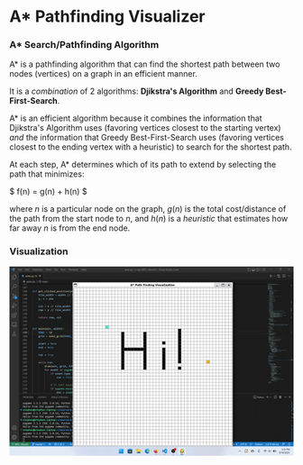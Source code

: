 # A* Pathfinding Visualizer

### A* Search/Pathfinding Algorithm

A* is a pathfinding algorithm that can find the shortest path between two nodes (vertices) on a graph in an efficient manner.

It is a *combination* of 2 algorithms: **Djikstra's Algorithm** and **Greedy Best-First-Search**.

A* is an efficient algorithm because it combines the information that
Djikstra's Algorithm uses (favoring vertices closest to the starting vertex) _and_ the information that Greedy Best-First-Search uses (favoring vertices closest to the ending vertex with a heuristic) to search for the shortest path. 

At each step, A* determines which of its path to extend by selecting the path that minimizes:

$ f(n) = g(n) + h(n) $

where $n$ is a particular node on the graph, $g(n)$ is the total cost/distance
of the path from the start node to $n$, and $h(n)$ is a *heuristic*
that estimates how far away $n$ is from the end node.

### Visualization

![A* Visualization](demo.gif)